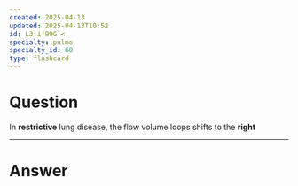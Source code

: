 ```yaml
---
created: 2025-04-13
updated: 2025-04-13T10:52
id: L3:i!99G`<
specialty: pulmo
specialty_id: 68
type: flashcard
---
```


# Question
In **restrictive** lung disease, the flow volume loops shifts to the **right**

---

# Answer
